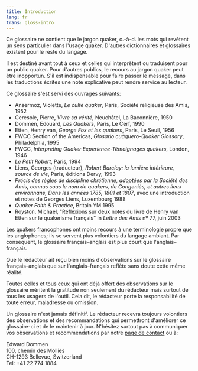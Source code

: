 ```yaml
---
title: Introduction
lang: fr
trans: gloss-intro
---
```

Ce glossaire ne contient que le jargon quaker, c.-à-d. les mots qui revêtent un sens particulier dans l'usage quaker. D'autres dictionnaires et glossaires existent pour le reste du langage.

Il est destiné avant tout à ceux et celles qui interprètent ou traduisent pour un public quaker. Pour d'autres publics, le recours au jargon quaker peut être inopportun. S'il est indispensable pour faire passer le message, dans les traductions écrites une note explicative peut rendre service au lecteur.

Ce glossaire s'est servi des ouvrages suivants:

* Ansermoz, Violette, _Le culte quaker_, Paris, Société religieuse des Amis, 1952
* Ceresole, Pierre, _Vivre sa vérité_, Neuchâtel, La Baconnière, 1950
* Dommen, Edouard, _Les Quakers_, Paris, Le Cerf, 1990
* Etten, Henry van, _George Fox et les quakers_, Paris, Le Seuil, 1956
* FWCC Section of the Americas, _Glosario cuáquero-Quaker Glossary_, Philadelphia, 1995
* FWCC, _Interpreting Quaker Experience-Témoignages quakers_, London, 1946
* _Le Petit Robert_, Paris, 1994
* Liens, Georges (traducteur), _Robert Barclay: la lumière intérieure, source de vie_, Paris, éditions Dervy, 1993
* _Précis des règles de discipline chrétienne, adoptées par la Société des Amis, connus sous le nom de quakers, de Congeniés, et autres lieux environnans, Dans les années 1785, 1801 et 1807_, avec une introduction et notes de Georges Liens, Luxembourg 1988
* _Quaker Faith & Practice_, Britain YM 1995
* Royston, Michael, "Réflexions sur deux notes du livre de Henry van Etten sur le quakerisme français" in _Lettre des Amis_ nº 77, juin 2003

Les quakers francophones ont moins recours à une terminologie propre que les anglophones; ils se servent plus volontiers du langage ambiant. Par conséquent, le glossaire français–anglais est plus court que l'anglais–français.

Que le rédacteur ait reçu bien moins d'observations sur le glossaire français–anglais que sur l'anglais–français reflète sans doute cette même réalité.

Toutes celles et tous ceux qui ont déjà offert des observations sur le glossaire méritent la gratitude non seulement du rédacteur mais surtout de tous les usagers de l'outil. Cela dit, le rédacteur porte la responsabilité de toute erreur, maladresse ou omission.

Un glossaire n'est jamais définitif. Le rédacteur recevra toujours volontiers des observations et des recommandations qui permettront d'améliorer ce glossaire-ci et de le maintenir à jour. N'hésitez surtout pas à communiquer vos observations et recommendations par notre [page de contact](/contact-fr) ou à:

Edward Dommen  
100, chemin des Mollies  
CH-1293 Bellevue, Switzerland  
Tel: +41 22 774 1884  
